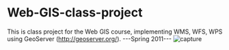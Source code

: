 # Web-GIS-class-project
This is class project for the Web GIS course, implementing WMS, WFS, WPS using GeoServer (http://geoserver.org/).
 ---Spring 2011---
![capture](https://user-images.githubusercontent.com/10367311/43111718-aa10dd94-8eaf-11e8-822f-0d0186b22524.PNG)
